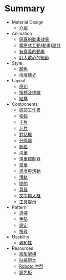 # Summary

* Material Design 
	* [介紹](material-design-introduction.md)
* Animation
	* [逼真的動畫效果](animation-authentic-motion.md)
	* [響應式互動(動畫)設計](animation-responsive-interaction.md) 
	* [有意義的動畫](animation-meaningful-transitions.md)
	* [討人歡心的細節](animation-delightful-details.md)
* Style
	* [顏色](style-color.md)
	* [排版樣式](style-typography.md)
	<!-- * [Icons](style-icons.md) -->
	<!-- * [Imagery](style-imagery.md) -->
* Layout
	* [原則](layout-principles.md)
	* [指標及標線](layout-metrics-and-keylines.md)
	* [結構](layout-structure.md)
* Components
	* [底部工作表](components-bottom-sheets.md)
	* [按鈕](components-buttons.md)
	* [卡片](components-cards.md)
	* [芯片](components-chips.md)
	* [對話框](components-dialogs.md)
	* [分隔器](components-dividers.md)
	* [網格](components-grids.md)
	* [清單](components-lists.md)
	* [清單控制器](components-list-controls.md) 
	* [菜單](components-menus.md) 
	* [進度與活動](components-prosgress-and-activity.md) 
	* [滑軌](components-sliders.md)
	<!-- * [Snackbars and Toasts](components-snackbars-and-toasts.md) -->
	<!-- * [Subheaders](components-subheaders.md) -->
	* [開關](components-switches.md)
	* [頁籤](components-tabs.md)
	* [文字輸入框](components-text-fields.md)
	* [工具提示](components-tooltips.md)
* Pattern
	* [選擇](patterns-selection.md)
	* [手勢](patterns-gestures.md) 
	<!-- * [Promotes Actions](patterns-promotes-actions.md) -->
	* [設定](patterns-settings.md)
	<!-- * [Imagery Treatment](patterns-imagery-treatment.md) -->
	* [搜尋](patterns-search.md) 
* Usability
	* [親和性](usability-accessibility.md)
* Resources
	* [版型架構](resources-layout-templates.md)
	* [貼紙範本](resources-sticker-sheets.md)
	* [Roboto 字型](resources-roboto-font.md)
	* [調色板](resources-color-palettes.md)












 










